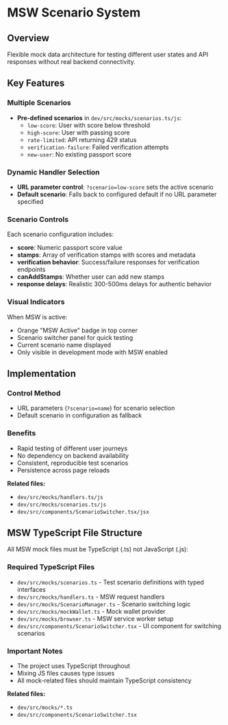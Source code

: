 # MSW Scenario System

## Overview
Flexible mock data architecture for testing different user states and API responses without real backend connectivity.

## Key Features

### Multiple Scenarios
- **Pre-defined scenarios** in `dev/src/mocks/scenarios.ts/js`:
  - `low-score`: User with score below threshold
  - `high-score`: User with passing score
  - `rate-limited`: API returning 429 status
  - `verification-failure`: Failed verification attempts
  - `new-user`: No existing passport score

### Dynamic Handler Selection
- **URL parameter control**: `?scenario=low-score` sets the active scenario
- **Default scenario**: Falls back to configured default if no URL parameter specified

### Scenario Controls
Each scenario configuration includes:
- **score**: Numeric passport score value
- **stamps**: Array of verification stamps with scores and metadata
- **verification behavior**: Success/failure responses for verification endpoints
- **canAddStamps**: Whether user can add new stamps
- **response delays**: Realistic 300-500ms delays for authentic behavior

### Visual Indicators
When MSW is active:
- Orange "MSW Active" badge in top corner
- Scenario switcher panel for quick testing
- Current scenario name displayed
- Only visible in development mode with MSW enabled

## Implementation

### Control Method
- URL parameters (`?scenario=name`) for scenario selection
- Default scenario in configuration as fallback

### Benefits
- Rapid testing of different user journeys
- No dependency on backend availability
- Consistent, reproducible test scenarios
- Persistence across page reloads

**Related files:**
- `dev/src/mocks/handlers.ts/js`
- `dev/src/mocks/scenarios.ts/js`
- `dev/src/components/ScenarioSwitcher.tsx/jsx`

## MSW TypeScript File Structure

All MSW mock files must be TypeScript (.ts) not JavaScript (.js):

### Required TypeScript Files
- `dev/src/mocks/scenarios.ts` - Test scenario definitions with typed interfaces
- `dev/src/mocks/handlers.ts` - MSW request handlers
- `dev/src/mocks/ScenarioManager.ts` - Scenario switching logic
- `dev/src/mocks/mockWallet.ts` - Mock wallet provider
- `dev/src/mocks/browser.ts` - MSW service worker setup
- `dev/src/components/ScenarioSwitcher.tsx` - UI component for switching scenarios

### Important Notes
- The project uses TypeScript throughout
- Mixing JS files causes type issues
- All mock-related files should maintain TypeScript consistency

**Related files:**
- `dev/src/mocks/*.ts`
- `dev/src/components/ScenarioSwitcher.tsx`